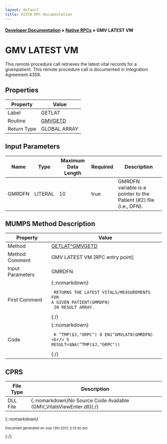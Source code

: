 ```yaml
---
layout: default
title: VISTA RPC Documentation
---
```


#### [Developer Documentation](../index) &#187; [Native RPCs](TableOfContents) &#187; GMV LATEST VM<br/>
# GMV LATEST VM

This remote procedure call retrieves the latest vital records for a givenpatient. This remote procedure call is documented in Integration Agreement 4358.

## Properties

Property | Value
--- | ---
Label | GETLAT
Routine | [GMVGETD](http://code.osehra.org/dox/Routine_GMVGETD_source.html)
Return Type | GLOBAL ARRAY


## Input Parameters

Name | Type | Maximum Data Length | Required | Description
--- | --- | --- | --- | ---
GMRDFN | LITERAL | 10 | true | GMRDFN variable is a pointer to the Patient (#2) file (i.e., DFN).



## MUMPS Method Description

Property | Value
--- | ---
Method | [GETLAT^GMVGETD](http://code.osehra.org/dox/Routine_GMVGETD_source.html)
Method Comment | GMV LATEST VM [RPC entry point]
Input Parameters | GMRDFN
First Comment | {::nomarkdown}<pre><code> RETURNS THE LATEST VITALS/MEASUREMENTS FOR A GIVEN PATIENT(GMRDFN)<br/> IN RESULT ARRAY.</code></pre>{:/}
Code | {::nomarkdown}<pre><code> K ^TMP($J,"GRPC") D EN1^GMVLAT0(GMRDFN)<br/> S RESULT=$NA(^TMP($J,"GRPC"))</code></pre>{:/}



## CPRS

File Type | Description
--- | ---
DLL File | {::nomarkdown}No Source Code Available (GMV_VitalsViewEnter.dll){:/}

{::nomarkdown} <br/><p style="font-size: 11px">Document generated on July 13th 2017, 2:13:30 pm</p>{:/}